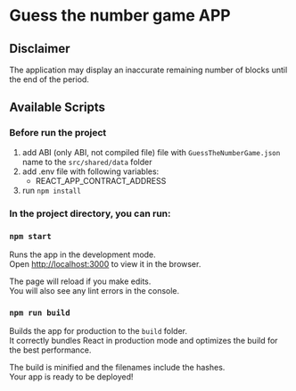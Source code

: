 # Guess the number game APP

## Disclaimer
The application may display an inaccurate remaining number of blocks until the end of the period.

## Available Scripts

### Before run the project
1. add ABI (only ABI, not compiled file) file with `GuessTheNumberGame.json` name to the `src/shared/data` folder 
2. add .env file with following variables:
   - REACT_APP_CONTRACT_ADDRESS
3. run `npm install`

### In the project directory, you can run:

### `npm start`

Runs the app in the development mode.\
Open [http://localhost:3000](http://localhost:3000) to view it in the browser.

The page will reload if you make edits.\
You will also see any lint errors in the console.

### `npm run build`

Builds the app for production to the `build` folder.\
It correctly bundles React in production mode and optimizes the build for the best performance.

The build is minified and the filenames include the hashes.\
Your app is ready to be deployed!
